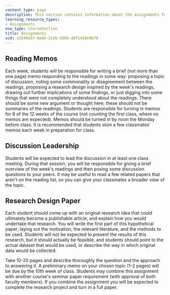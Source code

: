 ```yaml
---
content_type: page
description: This section contains information about the assignments for the course.
learning_resource_types:
- Assignments
ocw_type: CourseSection
title: Assignments
uid: a3540a5f-6e0e-2ceb-5005-ddf1428e967d
---
```


Reading Memos
-------------

Each week, students will be responsible for writing a brief (not more than one page) memo responding to the readings in some way: proposing a topic of discussion, noting some commonality or disagreement between the readings, proposing a research design inspired by the week's readings, drawing out further implications of some findings, or just digging into some things that were not completely understood about the readings. There should be some new argument or thought here; these should not be summaries of the readings. Students are responsible for turning in memos for 8 of the 12 weeks of the course (not counting the first class, where no memos are expected). Memos should be turned in by noon the Monday before class. It is recommended that students skim a few classmates' memos each week in preparation for class.

Discussion Leadership
---------------------

Students will be expected to lead the discussion in at least one class meeting. During that session, you will be responsible for giving a brief overview of the week's readings and then posing some discussion questions to your peers. It may be useful to read a few related papers that aren't on the reading list, so you can give your classmates a broader view of the topic.

Research Design Paper
---------------------

Each student should come up with an original research idea that could ultimately become a publishable article, and explain how you would undertake that research. You will write the first part of this hypothetical paper, laying out the motivation, the relevant literature, and the methods to be used. Students will not be expected to present the results of this research, but it should actually be feasible, and students should point to the actual dataset that would be used, or describe the way in which original data would be collected.

Take 10-20 pages and describe thoroughly the question and the approach to answering it. A preliminary memo on your chosen topic (1-2 pages) will be due by the 10th week of class. Students may combine this assignment with another course's seminar paper requirement (with approval of both faculty members). If you combine the assignment you will be expected to complete the research project and turn in a full paper.